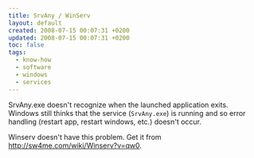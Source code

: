 ```yaml
---
title: SrvAny / WinServ
layout: default
created: 2008-07-15 00:07:31 +0200
updated: 2008-07-15 00:07:31 +0200
toc: false
tags:
  - know-how
  - software
  - windows
  - services
---
```

SrvAny.exe doesn't recognize when the launched application exits. Windows still thinks that the service (`SrvAny.exe`)
is running and so error handling (restart app, restart windows, etc.) doesn't occur.

Winserv doesn't have this problem. Get it from <http://sw4me.com/wiki/Winserv?v=qw0>.
